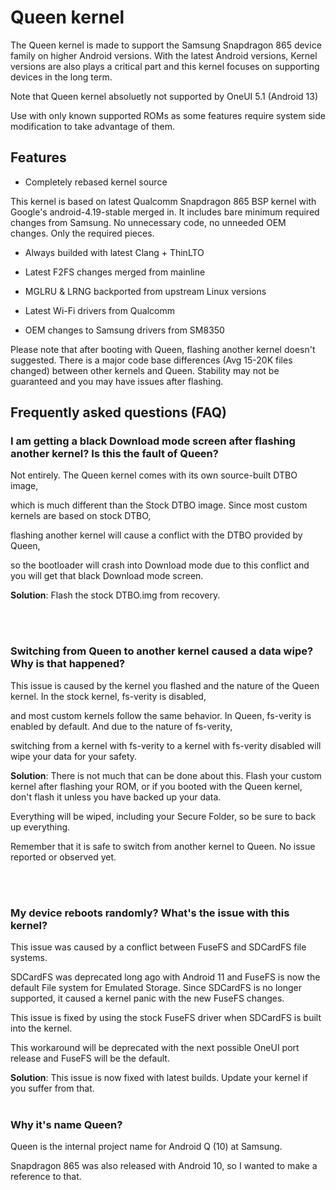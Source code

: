 
# Queen kernel

The Queen kernel is made to support the Samsung Snapdragon 865 device family on higher Android versions.
With the latest Android versions, Kernel versions are also plays a critical part and this kernel focuses on supporting devices in the long term.

Note that Queen kernel absoluetly not supported by OneUI 5.1 (Android 13)

Use with only known supported ROMs as some features require system side modification to take advantage of them.  

## Features


* Completely rebased kernel source

This kernel is based on latest Qualcomm Snapdragon 865 BSP kernel with Google's android-4.19-stable merged in.
It includes bare minimum required changes from Samsung. No unnecessary code, no unneeded OEM changes. Only the required pieces.

* Always builded with latest Clang + ThinLTO

* Latest F2FS changes merged from mainline

* MGLRU & LRNG backported from upstream Linux versions

* Latest Wi-Fi drivers from Qualcomm

* OEM changes to Samsung drivers from SM8350

Please note that after booting with Queen, flashing another kernel doesn't suggested. There is a major code base differences (Avg 15-20K files changed) between other kernels and Queen. Stability may not be guaranteed and you may have issues after flashing.

## Frequently asked questions (FAQ)

### I am getting a black Download mode screen after flashing another kernel? Is this the fault of Queen?

Not entirely. The Queen kernel comes with its own source-built DTBO image,

which is much different than the Stock DTBO image. Since most custom kernels are based on stock DTBO,

flashing another kernel will cause a conflict with the DTBO provided by Queen,

so the bootloader will crash into Download mode due to this conflict and you will get that black Download mode screen.

**Solution**: Flash the stock DTBO.img from recovery.

<br/><br/>  

### Switching from Queen to another kernel caused a data wipe? Why is that happened?

This issue is caused by the kernel you flashed and the nature of the Queen kernel. In the stock kernel, fs-verity is disabled,

and most custom kernels follow the same behavior. In Queen, fs-verity is enabled by default. And due to the nature of fs-verity,

switching from a kernel with fs-verity to a kernel with fs-verity disabled will wipe your data for your safety.

**Solution**: There is not much that can be done about this. Flash your custom kernel after flashing your ROM, or if you booted with the Queen kernel, don't flash it unless you have backed up your data.

Everything will be wiped, including your Secure Folder, so be sure to back up everything.

Remember that it is safe to switch from another kernel to Queen. No issue reported or observed yet.

<br/><br/>  

### My device reboots randomly? What's the issue with this kernel?

This issue was caused by a conflict between FuseFS and SDCardFS file systems.

SDCardFS was deprecated long ago with Android 11 and FuseFS is now the default File system for Emulated Storage. Since SDCardFS is no longer supported, it caused a kernel panic with the new FuseFS changes.

This issue is fixed by using the stock FuseFS driver when SDCardFS is built into the kernel.

This workaround will be deprecated with the next possible OneUI port release and FuseFS will be the default.

**Solution**: This issue is now fixed with latest builds. Update your kernel if you suffer from that.
<br/><br/>  

### Why it's name Queen?

Queen is the internal project name for Android Q (10) at Samsung.

Snapdragon 865 was also released with Android 10, so I wanted to make a reference to that.

<br/><br/> 
